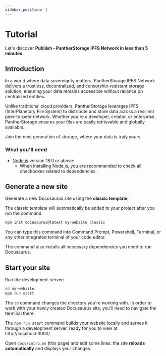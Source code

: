 ```yaml
---
sidebar_position: 1
---
```


# Tutorial

Let's discover **Publiish - PantherStorage IPFS Network in less than 5 minutes**.

## Introduction

In a world where data sovereignty matters, PantherStorage IPFS Network delivers a trustless, decentralized, and censorship-resistant storage solution, ensuring your data remains accessible without reliance on centralized entities.

Unlike traditional cloud providers, PantherStorage leverages IPFS (InterPlanetary File System) to distribute and store data across a resilient peer-to-peer network. Whether you're a developer, creator, or enterprise, PantherStorage ensures your files are easily retrievable and globally available.

Join the next generation of storage, where your data is truly yours.

### What you'll need

- [Node.js](https://nodejs.org/en/download/) version 18.0 or above:
  - When installing Node.js, you are recommended to check all checkboxes related to dependencies.

## Generate a new site

Generate a new Docusaurus site using the **classic template**.

The classic template will automatically be added to your project after you run the command:

```bash
npm init docusaurus@latest my-website classic
```

You can type this command into Command Prompt, Powershell, Terminal, or any other integrated terminal of your code editor.

The command also installs all necessary dependencies you need to run Docusaurus.

## Start your site

Run the development server:

```bash
cd my-website
npm run start
```

The `cd` command changes the directory you're working with. In order to work with your newly created Docusaurus site, you'll need to navigate the terminal there.

The `npm run start` command builds your website locally and serves it through a development server, ready for you to view at http://localhost:3000/.

Open `docs/intro.md` (this page) and edit some lines: the site **reloads automatically** and displays your changes.
